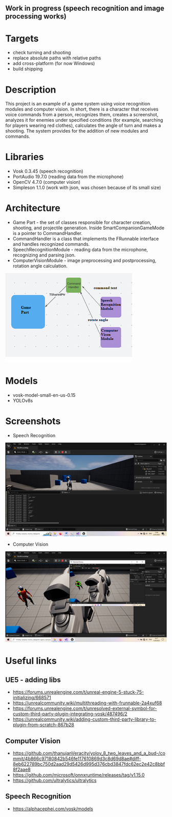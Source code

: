 ## Work in progress (speech recognition and image processing works)

# Targets
- check turning and shooting
- replace absolute paths with relative paths
- add cross-platform (for now Windows)
- build shipping

# Description
This project is an example of a game system using voice recognition modules and computer vision. In short, there is a character that receives voice commands from a person, recognizes them, creates a screenshot, analyzes it for enemies under specified conditions (for example, searching for players wearing red clothes), calculates the angle of turn and makes a shooting. The system provides for the addition of new modules and commands.

# Libraries
- Vosk 0.3.45 (speech recognition)
- PortAudio 19.7.0 (reading data from the microphone)
- OpenCV 4.7.0 (computer vision)
- Simpleson 1.1.0 (work with json, was chosen because of its small size)

# Architecture
- Game Part - the set of classes responsible for character creation, shooting, and projectile generation. Inside SmartCompanionGameMode is a pointer to CommandHandler.
- CommandHandler is a class that implements the FRunnable interface and handles recognized commands. 
- SpeechRecognitionModule - reading data from the microphone, recognizing and parsing json.
- ComputerVisionModule - image preprocessing and postprocessing, rotation angle calculation.

![Image alt](https://github.com/ShadowrunnerLeon/SmartCompanion/raw/main/Screenshots/architecture.png)

# Models
- vosk-model-small-en-us-0.15
- YOLOv8s

# Screenshots
- Speech Recognition

![Image alt](https://github.com/ShadowrunnerLeon/SmartCompanion/raw/main/Screenshots/nlp.png)

- Computer Vision

![Image alt](https://github.com/ShadowrunnerLeon/SmartCompanion/raw/main/Screenshots/cv.png)

# Useful links

## UE5 - adding libs
- https://forums.unrealengine.com/t/unreal-engine-5-stuck-75-initializing/668571
- https://unrealcommunity.wiki/multithreading-with-frunnable-2a4xuf68
- https://forums.unrealengine.com/t/unresolved-external-symbol-for-custom-third-party-plugin-integrating-vosk/487496/2
- https://unrealcommunity.wiki/adding-custom-third-party-library-to-plugin-from-scratch-867b28

## Computer Vision
- https://github.com/thanujanVeracity/yolov_8_two_leaves_and_a_bud-/commit/4b866c97180842b546fe117610869d3c8d69d8ae#diff-8eb622789bc750d2aad29d5426d995d376cbd3847fdc62ec2e42c8bbf8f2aae8
- https://github.com/microsoft/onnxruntime/releases/tag/v1.15.0
- https://github.com/ultralytics/ultralytics

## Speech Recognition
- https://alphacephei.com/vosk/models